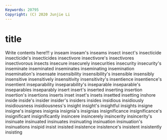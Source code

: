 ```yaml
---
Keywords: 20795
Copyright: (C) 2020 Junjie Li
---
```


# title

Write contents here!!!
y 
inseam 
inseam's
inseams 
insect 
insect's 
insecticide 
insecticide's 
insecticides 
insectivore 
insectivore's 
insectivores 
insectivorous
insects 
insecure 
insecurely 
insecurities 
insecurity 
insecurity's 
inseminate 
inseminated 
inseminates 
inseminating
insemination 
insemination's 
insensate 
insensibility 
insensibility's 
insensible 
insensibly 
insensitive 
insensitively 
insensitivity
insensitivity's 
insentience 
insentience's 
insentient 
inseparability 
inseparability's 
inseparable 
inseparable's 
inseparables 
inseparably
insert 
insert's 
inserted 
inserting 
insertion 
insertion's 
insertions 
inserts 
inset 
inset's
insets 
insetted 
insetting 
inshore 
inside 
inside's 
insider 
insider's 
insiders 
insides
insidious 
insidiously 
insidiousness 
insidiousness's 
insight 
insight's 
insightful 
insights 
insigne 
insigne's
insignes 
insignia 
insignia's 
insignias 
insignificance 
insignificance's 
insignificant 
insignificantly 
insincere 
insincerely
insincerity 
insincerity's 
insinuate 
insinuated 
insinuates 
insinuating 
insinuation 
insinuation's 
insinuations 
insipid
insist 
insisted 
insistence 
insistence's 
insistent 
insistently 
insisting 
